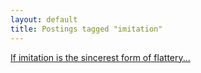 ```yaml
---
layout: default
title: Postings tagged "imitation"
---
```

[If imitation is the sincerest form of flattery...](http:///2009/05/imitation-is-the-sincerest-form-of-flattery)<br />
